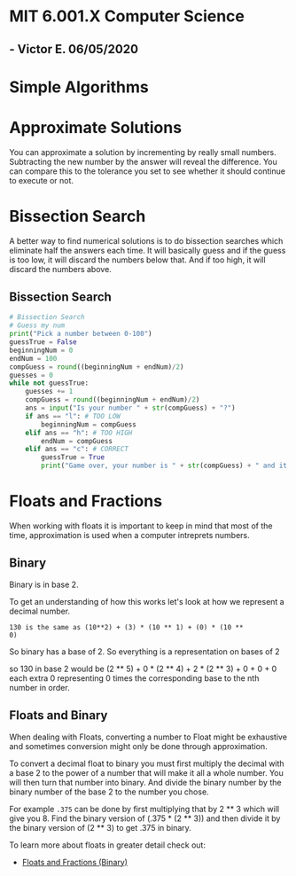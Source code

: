 # MIT 6.001.X Computer Science 

## - Victor E. 06/05/2020

# Simple Algorithms

# Approximate Solutions

You can approximate a solution by incrementing by really small numbers. Subtracting the new number by the answer will reveal the difference. You can compare this to the tolerance you set to see whether it should continue to execute or not. 

# Bissection Search

A better way to find numerical solutions is to do bissection searches which eliminate half the answers each time. It will basically guess and if the guess is too low, it will discard the numbers below that. And if too high, it will discard the numbers above. 

## Bissection Search

```python
# Bissection Search
# Guess my num
print("Pick a number between 0-100")
guessTrue = False
beginningNum = 0 
endNum = 100
compGuess = round((beginningNum + endNum)/2)
guesses = 0
while not guessTrue:
    guesses += 1
    compGuess = round((beginningNum + endNum)/2)
    ans = input("Is your number " + str(compGuess) + "?")
    if ans == "l": # TOO LOW
        beginningNum = compGuess
    elif ans == "h": # TOO HIGH
        endNum = compGuess
    elif ans == "c": # CORRECT
        guessTrue = True
        print("Game over, your number is " + str(compGuess) + " and it took " + str(guesses) + " tries!")
```

# Floats and Fractions

When working with floats it is important to keep in mind that most of the time, approximation is used when a computer intreprets numbers. 

## Binary 

Binary is in base 2. 

To get an understanding of how this works let's look at how we represent a decimal number. 

 <code>130 is the same as (10**2) + (3) * (10 ** 1) + (0) * (10 ** 0)</code>

So binary has a base of 2. So everything is a representation on bases of 2

so 130 in base 2 would be (2 ** 5) + 0 * (2 ** 4) + 2 * (2 ** 3) + 0 + 0 + 0  each extra 0 representing 0 times the corresponding base to the nth number in order. 

## Floats and Binary

When dealing with Floats, converting a number to Float might be exhaustive and sometimes conversion might only be done through approximation. 

To convert a decimal float to binary you must first multiply the decimal with a base 2 to the power of a number that will make it all a whole number. You will then turn that number into binary. And divide the binary number by the binary number of the base 2 to the number you chose. 

For example <code>.375</code> can be done by first multiplying that by 2 ** 3 which will give you 8. Find the binary version of (.375 * (2 ** 3)) and then divide it by the binary version of (2 ** 3) to get .375 in binary. 

To learn more about floats in greater detail check out:
* [Floats and Fractions (Binary)](https://www.youtube.com/watch?v=LpuPe81bc2w)


